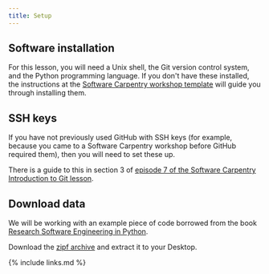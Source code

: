 ```yaml
---
title: Setup
---
```


## Software installation

For this lesson, you will need a Unix shell, the Git version control system,
and the Python programming language. If you don't have these installed, the
instructions at the [Software Carpentry workshop template][swc-workshop]
will guide you through installing them.


## SSH keys

If you have not previously used GitHub with SSH keys (for example, because you
came to a Software Carpentry workshop before GitHub required them), then you
will need to set these up.

There is a guide to this in section 3 of 
[episode 7 of the Software Carpentry Introduction to Git lesson][swc-github-keys].


## Download data

We will be working with an example piece of code borrowed from the book
[Research Software Engineering in Python][py-rse].

Download the [zipf archive](/files/zipf.zip) and extract it to your Desktop.

{% include links.md %}

[py-rse]: https://merely-useful.tech/py-rse/
[swc-github-keys]: https://swcarpentry.github.io/git-novice/07-github/index.html
[swc-workshop]: https://carpentries.github.io/workshop-template/
